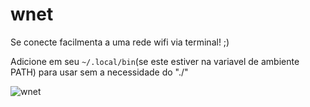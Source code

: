# wnet
Se conecte facilmenta a uma rede wifi via terminal! ;)

Adicione em seu `~/.local/bin`(se este estiver na variavel de ambiente PATH) para usar sem a necessidade do "./"

![wnet](https://user-images.githubusercontent.com/67766657/156626393-16ac01bf-656a-42c1-8c51-234a3f2eed4e.png)
